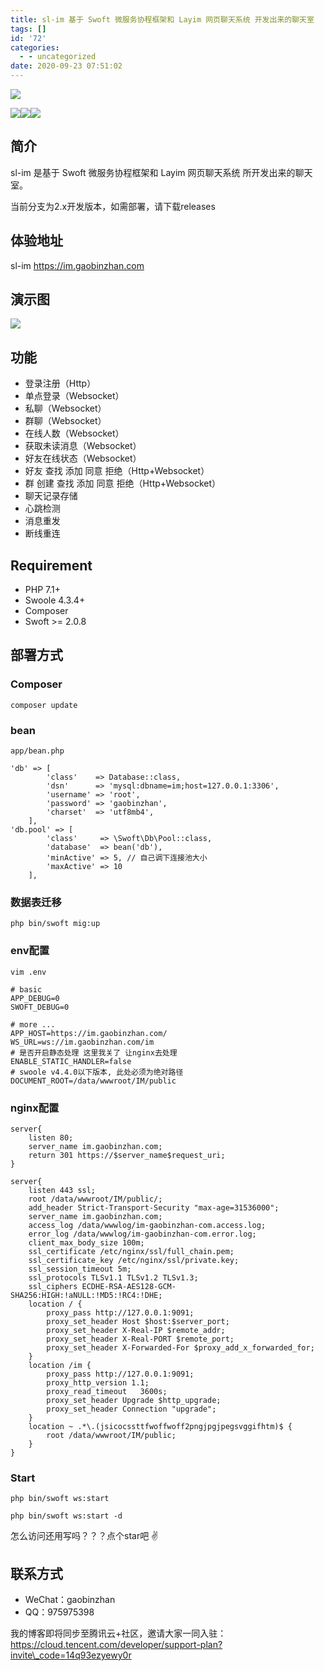 ```yaml
---
title: sl-im 基于 Swoft 微服务协程框架和 Layim 网页聊天系统 开发出来的聊天室
tags: []
id: '72'
categories:
  - - uncategorized
date: 2020-09-23 07:51:02
---
```


![](http://qiniu.gaobinzhan.com/2020/04/13/562596a1c87ac.png?imageView2/2/w/300)

![](http://img.shields.io/badge/php-%3E=7.1-brightgreen.svg?maxAge=2592000)![](http://img.shields.io/badge/swoole-%3E=4.3.3-brightgreen.svg?maxAge=2592000)![](http://img.shields.io/hexpm/l/plug.svg?maxAge=2592000)

## 简介

sl-im 是基于 Swoft 微服务协程框架和 Layim 网页聊天系统 所开发出来的聊天室。

当前分支为2.x开发版本，如需部署，请下载releases

## 体验地址

sl-im https://im.gaobinzhan.com

## 演示图

![](http://qiniu.gaobinzhan.com/2020/04/13/a96b031c660ca.jpg)

## 功能

*   登录注册（Http）
*   单点登录（Websocket）
*   私聊（Websocket）
*   群聊（Websocket）
*   在线人数（Websocket）
*   获取未读消息（Websocket）
*   好友在线状态（Websocket）
*   好友 查找 添加 同意 拒绝（Http+Websocket）
*   群 创建 查找 添加 同意 拒绝（Http+Websocket）
*   聊天记录存储
*   心跳检测
*   消息重发
*   断线重连

## Requirement

*   PHP 7.1+
*   Swoole 4.3.4+
*   Composer
*   Swoft >= 2.0.8

## 部署方式

### Composer

```
composer update
```

### bean

`app/bean.php`

```
'db' => [
        'class'    => Database::class,
        'dsn'      => 'mysql:dbname=im;host=127.0.0.1:3306',
        'username' => 'root',
        'password' => 'gaobinzhan',
        'charset'  => 'utf8mb4',
    ],
'db.pool' => [
        'class'     => \Swoft\Db\Pool::class,
        'database'  => bean('db'),
        'minActive' => 5, // 自己调下连接池大小
        'maxActive' => 10
    ],
```

### 数据表迁移

`php bin/swoft mig:up`

### env配置

`vim .env`

```
# basic
APP_DEBUG=0
SWOFT_DEBUG=0

# more ...
APP_HOST=https://im.gaobinzhan.com/
WS_URL=ws://im.gaobinzhan.com/im
# 是否开启静态处理 这里我关了 让nginx去处理
ENABLE_STATIC_HANDLER=false 
# swoole v4.4.0以下版本, 此处必须为绝对路径
DOCUMENT_ROOT=/data/wwwroot/IM/public
```

### nginx配置

```
server{
    listen 80;
    server_name im.gaobinzhan.com;
    return 301 https://$server_name$request_uri;
}

server{
    listen 443 ssl;
    root /data/wwwroot/IM/public/;
    add_header Strict-Transport-Security "max-age=31536000";
    server_name im.gaobinzhan.com;
    access_log /data/wwwlog/im-gaobinzhan-com.access.log;
    error_log /data/wwwlog/im-gaobinzhan-com.error.log;
    client_max_body_size 100m;
    ssl_certificate /etc/nginx/ssl/full_chain.pem;
    ssl_certificate_key /etc/nginx/ssl/private.key;
    ssl_session_timeout 5m;
    ssl_protocols TLSv1.1 TLSv1.2 TLSv1.3;
    ssl_ciphers ECDHE-RSA-AES128-GCM-SHA256:HIGH:!aNULL:!MD5:!RC4:!DHE;
    location / {
        proxy_pass http://127.0.0.1:9091;
        proxy_set_header Host $host:$server_port;
        proxy_set_header X-Real-IP $remote_addr;
        proxy_set_header X-Real-PORT $remote_port;
        proxy_set_header X-Forwarded-For $proxy_add_x_forwarded_for;
    }
    location /im {
        proxy_pass http://127.0.0.1:9091;
        proxy_http_version 1.1;
        proxy_read_timeout   3600s;
        proxy_set_header Upgrade $http_upgrade;
        proxy_set_header Connection "upgrade";
    }
    location ~ .*\.(jsicocssttfwoffwoff2pngjpgjpegsvggifhtm)$ {
        root /data/wwwroot/IM/public;
    }
}
```

### Start

```
php bin/swoft ws:start
```

```
php bin/swoft ws:start -d
```

怎么访问还用写吗？？？点个star吧 ✌️

## 联系方式

*   WeChat：gaobinzhan
*   QQ：975975398

我的博客即将同步至腾讯云+社区，邀请大家一同入驻：https://cloud.tencent.com/developer/support-plan?invite\_code=14q93ezyewy0r